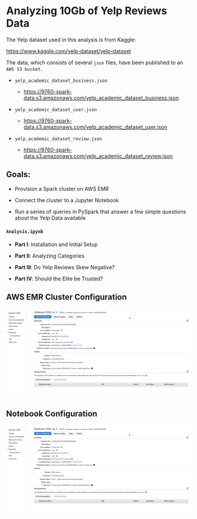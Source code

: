 # Analyzing 10Gb of Yelp Reviews Data

The Yelp dataset used in this analysis is from Kaggle: 

https://www.kaggle.com/yelp-dataset/yelp-dataset

The data, which consists of several `json` files, have been published to an `AWS S3 bucket`.

- `yelp_academic_dataset_business.json`

  - https://9760-spark-data.s3.amazonaws.com/yelp_academic_dataset_business.json
  
- `yelp_academic_dataset_user.json`

  - https://9760-spark-data.s3.amazonaws.com/yelp_academic_dataset_user.json

- `yelp_academic_dataset_review.json`

  - https://9760-spark-data.s3.amazonaws.com/yelp_academic_dataset_review.json


## Goals:

- Provision a Spark cluster on AWS EMR

- Connect the cluster to a Jupyter Notebook

- Run a series of queries in PySpark that answer a few simple questions about the Yelp Data available


#### `Analysis.ipynb`

- **Part I**: Installation and Initial Setup

- **Part II**:  Analyzing Categories

- **Part III**: Do Yelp Reviews Skew Negative?

- **Part IV**: Should the Elite be Trusted?

## AWS EMR Cluster Configuration 

![](assets/aws_cluster.png)

## Notebook Configuration

![](assets/aws_nb.png)






